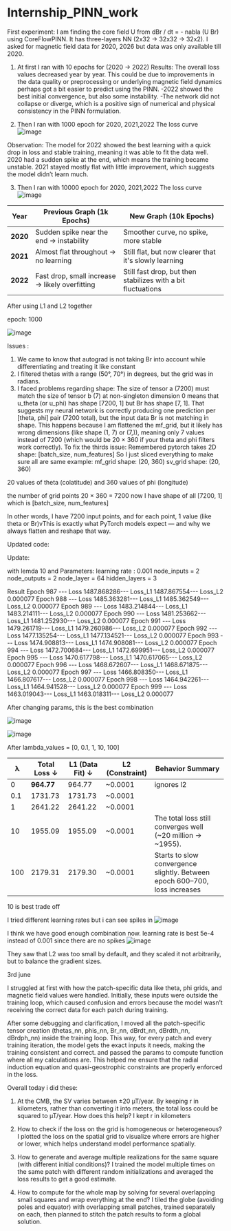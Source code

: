 # Internship_PINN_work


First experiment: 
I am finding the core field U from dBr / dt = - nabla (U Br) using  CoreFlowPINN. It has three-layers NN (2x32 → 32x32 → 32x2). I asked for magnetic field data for 2020, 2026 but data was only available till 2020. 
1) At first I ran with 10 epochs for (2020 → 2022) 
Results: 
The overall loss values decreased year by year. This could be due to improvements in the data quality or preprocessing or underlying magnetic field dynamics perhaps got a bit easier to predict using the PINN.
-2022 showed the best initial convergence, but also some instability.
-The network did not collapse or diverge, which is a positive sign of numerical and physical consistency in the PINN formulation.

2) Then I ran with 1000 epoch for 2020, 2021,2022
   The loss curve
   ![image](https://github.com/user-attachments/assets/5362aaa1-6a7f-44ac-8375-60cd39f624ac)

Observation: The model for 2022 showed the best learning with a quick drop in loss and stable training, meaning it was able to fit the data well. 2020 had a sudden spike at the end, which means the training became unstable. 2021 stayed mostly flat with little improvement, which suggests the model didn’t learn much.

3) Then I ran with 10000 epoch for 2020, 2021,2022
   The loss curve
![image](https://github.com/user-attachments/assets/68000f3c-411e-44b4-ba23-9cd139f7d854)


| Year     | Previous Graph (1k Epochs)                     | New Graph (10k Epochs)                                      |
| -------- | ---------------------------------------------- | ----------------------------------------------------------- |
| **2020** | Sudden spike near the end → instability        | Smoother curve, no spike, more stable   |
| **2021** | Almost flat throughout → no learning           | Still flat, but now clearer that it's slowly learning       |
| **2022** | Fast drop, small increase → likely overfitting | Still fast drop, but then stabilizes with a bit fluctuations |


After using L1 and L2 together

epoch: 1000

![image](https://github.com/user-attachments/assets/9ad9e2d8-291d-402e-b2ca-f3c90cca162d)



Issues :

1) We came to know that autograd is not taking Br into account while differentiating and treating it like constant
2) I filtered thetas with a range (50°, 70°) in degrees, but the grid was in radians.
3) I faced problems regarding shape: The size of tensor a (7200) must match the size of tensor b (7) at non-singleton dimension 0 means that u_theta (or u_phi) has shape [7200, 1] but Br has shape [7, 1]. That suggests my neural network is correctly producing one prediction per [theta, phi] pair (7200 total), but the input data Br is not matching in shape. This happens because I am flattened the mf_grid, but it likely has wrong dimensions (like shape (1, 7) or (7,)), meaning only 7 values instead of 7200 (which would be 20 × 360 if your theta and phi filters work correctly).
To fix the thirds issue:
Remembered pytorch takes 2D shape: [batch_size, num_features]
So I just sliced everything to make sure all are same 
example:
mf_grid shape: (20, 360) 
sv_grid shape: (20, 360)

20 values of theta (colatitude) and 360 values of phi (longitude)

the number of grid points 20 × 360 = 7200 
now I have shape of all [7200, 1] which is [batch_size, num_features]

In other words, I have 7200 input points, and for each point, 1 value (like theta or Br)vThis is exactly what PyTorch models expect — and why we always flatten and reshape that way.


Updated code:

Update:


with  lemda 10 and 
Parameters:
learning rate : 0.001
node_inputs = 2
node_outputs = 2
node_layer = 64
hidden_layers = 3

Result
 Epoch 987 --- Loss 1487.868286--- Loss_L1 1487.867554--- Loss_L2 0.000077
 Epoch 988 --- Loss 1485.363281--- Loss_L1 1485.362549--- Loss_L2 0.000077
 Epoch 989 --- Loss 1483.214844--- Loss_L1 1483.214111--- Loss_L2 0.000077
 Epoch 990 --- Loss 1481.253662--- Loss_L1 1481.252930--- Loss_L2 0.000077
 Epoch 991 --- Loss 1479.261719--- Loss_L1 1479.260986--- Loss_L2 0.000077
 Epoch 992 --- Loss 1477.135254--- Loss_L1 1477.134521--- Loss_L2 0.000077
 Epoch 993 --- Loss 1474.908813--- Loss_L1 1474.908081--- Loss_L2 0.000077
 Epoch 994 --- Loss 1472.700684--- Loss_L1 1472.699951--- Loss_L2 0.000077
 Epoch 995 --- Loss 1470.617798--- Loss_L1 1470.617065--- Loss_L2 0.000077
 Epoch 996 --- Loss 1468.672607--- Loss_L1 1468.671875--- Loss_L2 0.000077
 Epoch 997 --- Loss 1466.808350--- Loss_L1 1466.807617--- Loss_L2 0.000077
 Epoch 998 --- Loss 1464.942261--- Loss_L1 1464.941528--- Loss_L2 0.000077
 Epoch 999 --- Loss 1463.019043--- Loss_L1 1463.018311--- Loss_L2 0.000077


 After changing  params, this is the best combination 

![image](https://github.com/user-attachments/assets/298b194a-2ae4-4eab-9e44-9bc602db6463)


![image](https://github.com/user-attachments/assets/60da10c2-29f5-45bd-b710-e2a7ba72a617)

After
lambda_values = [0, 0.1, 1, 10, 100]


| λ   | Total Loss ↓ | L1 (Data Fit) ↓ | L2 (Constraint) | Behavior Summary                          |
| --- | ------------ | --------------- | --------------- | ----------------------------------------- |
| 0   | **964.77**   | 964.77          | \~0.0001        | ignores l2 
| 0.1 | 1731.73      | 1731.73         | \~0.0001        |  
| 1   | 2641.22      | 2641.22         | \~0.0001        | 
| 10  | 1955.09      | 1955.09         | \~0.0001        | The total loss still converges well (~20 million → ~1955).       
| 100 | 2179.31      | 2179.30         | \~0.0001        | Starts to slow convergence slightly. Between epoch 600–700, loss increases

10 is best trade off

I tried different learning rates but i can see spiles in 
![image](https://github.com/user-attachments/assets/25afcdde-06fa-4031-b5b7-60af5fba05d6)



I think we have good enough combination now.
learning rate is best 5e-4 instead of 0.001 since there are no spikes
![image](https://github.com/user-attachments/assets/25605b4a-46b7-4eea-84fe-136ba90e31e6)



They saw that L2 was too small by default, and they scaled it not arbitrarily, but to balance the gradient sizes. 


3rd june

 I struggled at first with how the patch-specific data like theta, phi grids, and magnetic field values were handled. Initially, these inputs were outside the training loop, which caused confusion and errors because the model wasn’t receiving the correct data for each patch during training.

After some debugging and clarification, I moved all the patch-specific tensor creation (thetas_nn, phis_nn, Br_nn, dBrdt_nn, dBrdth_nn, dBrdph_nn) inside the training loop. This way, for every patch and every training iteration, the model gets the exact inputs it needs, making the training consistent and correct. and passed the params to compute function where all my calculations are. This helped me ensure that the radial induction equation and quasi-geostrophic constraints are properly enforced in the loss.

Overall today i did these:
1) At the CMB, the SV varies between ±20 µT/year. By keeping r in kilometers, rather than converting it into meters, the total loss could be squared to µT/year. How does this help?
I kept r in kilometers

2) How to check if the loss on the grid is homogeneous or heterogeneous?
I plotted the loss on the spatial grid to visualize where errors are higher or lower, which helps understand model performance spatially.

3) How to generate and average multiple realizations for the same square (with different initial conditions)?
I trained the model multiple times on the same patch with different random initializations and averaged the loss results to get a good estimate.

4) How to compute for the whole map by solving for several overlapping small squares and wrap everything at the end?
I tiled the globe (avoiding poles and equator) with overlapping small patches, trained separately on each, then planned to stitch the patch results to form a global solution.















